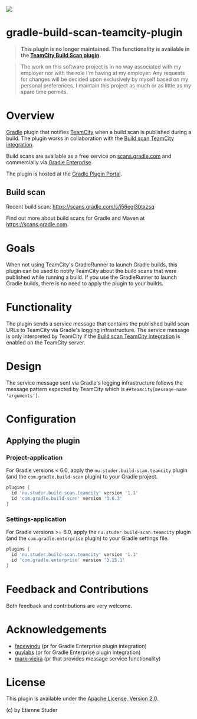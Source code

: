 <p align="left">
  <a href="https://github.com/etiennestuder/gradle-build-scan-teamcity-plugin/actions?query=workflow%3A%22Build+Gradle+project%22"><img src="https://github.com/etiennestuder/gradle-build-scan-teamcity-plugin/workflows/Build%20Gradle%20project/badge.svg"></a>
</p>

gradle-build-scan-teamcity-plugin
=================================

> **This plugin is no longer maintained. The functionality is available in the [TeamCity Build Scan plugin](https://github.com/etiennestuder/teamcity-build-scan-plugin).**

> The work on this software project is in no way associated with my employer nor with the role I'm having at my employer. Any requests for changes will be decided upon exclusively by myself based on my personal preferences. I maintain this project as much or as little as my spare time permits.

# Overview

[Gradle](http://www.gradle.org) plugin that notifies [TeamCity](https://www.jetbrains.com/teamcity/) when
a build scan is published during a build. The plugin works in collaboration with
the [Build scan TeamCity integration](https://github.com/etiennestuder/teamcity-build-scan-plugin).

Build scans are available as a free service on [scans.gradle.com](https://scans.gradle.com/) and
commercially via [Gradle Enterprise](https://gradle.com/enterprise).

The plugin is hosted at the [Gradle Plugin Portal](https://plugins.gradle.org/plugin/nu.studer.build-scan.teamcity).

## Build scan

Recent build scan: https://scans.gradle.com/s/j56egl3btxzsq

Find out more about build scans for Gradle and Maven at https://scans.gradle.com.

# Goals

When not using TeamCity's GradleRunner to launch Gradle builds, this plugin can be used to notify TeamCity about the build scans that were published while
running a build. If you use the GradleRunner to launch Gradle builds, there is no need to apply the plugin to your builds.

# Functionality

The plugin sends a service message that contains the published build scan URLs to TeamCity via Gradle's logging infrastructure. The service
message is only interpreted by TeamCity if the [Build scan TeamCity integration](https://github.com/etiennestuder/teamcity-build-scan-plugin) is enabled
on the TeamCity server.

# Design

The service message sent via Gradle's logging infrastructure follows the message pattern expected by TeamCity which is `##teamcity[message-name 'arguments']`.

# Configuration

## Applying the plugin

### Project-application

For Gradle versions < 6.0, apply the `nu.studer.build-scan.teamcity` plugin (and the `com.gradle.build-scan` plugin) to your Gradle project.

```groovy
plugins {
  id 'nu.studer.build-scan.teamcity' version '1.1'
  id 'com.gradle.build-scan' version '3.6.3'
}
```

### Settings-application

For Gradle versions >= 6.0, apply the `nu.studer.build-scan.teamcity` plugin (and the `com.gradle.enterprise` plugin) to your Gradle settings file.

```groovy
plugins {
  id 'nu.studer.build-scan.teamcity' version '1.1'
  id 'com.gradle.enterprise' version '3.15.1'
}
```

# Feedback and Contributions

Both feedback and contributions are very welcome.

# Acknowledgements

+ [facewindu](https://github.com/facewindu) (pr for Gradle Enterprise plugin integration)
+ [guylabs](https://github.com/guylabs) (pr for Gradle Enterprise plugin integration)
+ [mark-vieira](https://github.com/mark-vieira) (pr that provides message service functionality)

# License

This plugin is available under the [Apache License, Version 2.0](http://www.apache.org/licenses/LICENSE-2.0.html).

(c) by Etienne Studer
